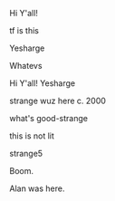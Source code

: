 
Hi Y'all!





tf is this









Yesharge

Whatevs



Hi Y'all!
Yesharge


strange wuz here c. 2000

what's good-strange

this is not lit


strange5

Boom.

Alan was here.



